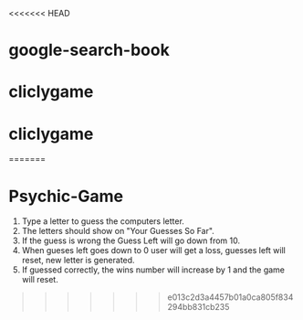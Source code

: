 <<<<<<< HEAD
# google-search-book
# cliclygame
# cliclygame
=======
# Psychic-Game
1) Type a letter to guess the computers letter.
2) The letters should show on "Your Guesses So Far".
3) If the guess is wrong the Guess Left will go down from 10.
4) When gueses left goes down to 0 user will get a loss, guesses left will reset, new letter is generated.
5) If guessed correctly, the wins number will increase by 1 and the game will reset.
>>>>>>> e013c2d3a4457b01a0ca805f834294bb831cb235

